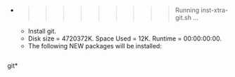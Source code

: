 * >>>>>>>>> Running inst-xtra-git.sh ...
  * Install git.
  * Disk size = 4720372K. Space Used = 12K. Runtime = 00:00:00:00.
  * The following NEW packages will be installed:
  ```bash
git*
  ```
